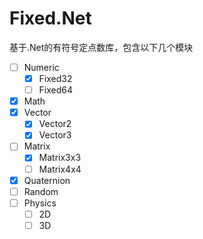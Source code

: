 # Fixed.Net

基于.Net的有符号定点数库，包含以下几个模块

- [ ] Numeric
	- [x] Fixed32
	- [ ] Fixed64
- [x] Math
- [x] Vector
	- [x] Vector2
	- [x] Vector3
- [ ] Matrix
	- [x] Matrix3x3
	- [ ] Matrix4x4
- [x] Quaternion
- [ ] Random
- [ ] Physics
	- [ ] 2D
	- [ ] 3D